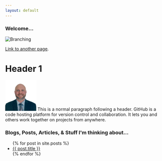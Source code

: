 ```yaml
---
layout: default
---
```

### Welcome...

![Branching](/assets/images/banner-img.png)

[Link to another page](./another-page.html).

# Header 1
<img src="/assets/images/thumbnail.png" width="100" height="100"/>
This is a normal paragraph following a header. GitHub is a code hosting platform for version control and collaboration. It lets you and others work together on projects from anywhere.

### Blogs, Posts, Articles, & Stuff I'm thinking about...
<ul>
    {% for post in site.posts %}
    <li>
        <a href="{{ post.url }}">{{ post.title }}</a>
    </li>
    {% endfor %}
</ul>